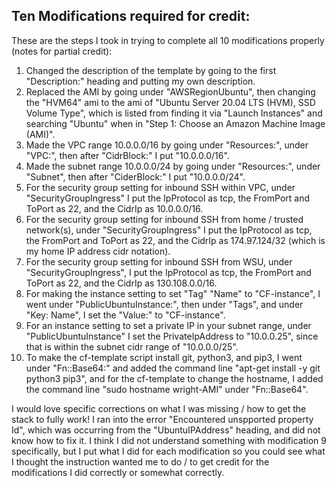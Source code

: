 Ten Modifications required for credit:
---
These are the steps I took in trying to complete all 10 modifications properly (notes for partial credit):
1. Changed the description of the template by going to the first "Description:" heading and putting my own description.
2. Replaced the AMI by going under "AWSRegionUbuntu", then changing the "HVM64" ami to the ami of "Ubuntu Server 20.04 LTS (HVM), SSD Volume Type", which is listed from finding it via "Launch Instances" and searching "Ubuntu" when in "Step 1: Choose an Amazon Machine Image (AMI)".
3. Made the VPC range 10.0.0.0/16 by going under "Resources:", under "VPC:", then after "CidrBlock:" I put "10.0.0.0/16".
4. Made the subnet range 10.0.0.0/24 by going under "Resources:", under "Subnet", then after "CiderBlock:" I put "10.0.0.0/24".
5. For the security group setting for inbound SSH within VPC, under "SecurityGroupIngress" I put the IpProtocol as tcp, the FromPort and ToPort as 22, and the CidrIp as 10.0.0.0/16.
6. For the security group setting for inbound SSH from home / trusted network(s), under "SecurityGroupIngress" I put the IpProtocol as tcp, the FromPort and ToPort as 22, and the CidrIp as 174.97.124/32 (which is my home IP address cidr notation).
7. For the security group setting for inbound SSH from WSU, under "SecurityGroupIngress", I put the IpProtocol as tcp, the FromPort and ToPort as 22, and the CidrIp as 130.108.0.0/16.
8. For making the instance setting to set "Tag" "Name" to "CF-instance", I went under "PublicUbuntuInstance:", then under "Tags", and under "Key: Name", I set the "Value:" to "CF-instance".
9. For an instance setting to set a private IP in your subnet range, under "PublicUbuntuInstance" I set the PrivateIpAddress to "10.0.0.25", since that is within the subnet cidr range of "10.0.0.0/25".
10. To make the cf-template script install git, python3, and pip3, I went under "Fn::Base64:" and added the command line "apt-get install -y git python3 pip3", and for the cf-template to change the hostname, I added the command line "sudo hostname wright-AMI" under "Fn::Base64".

I would love specific corrections on what I was missing / how to get the stack to fully work! I ran into the error "Encountered unspported property Id", which was occurring from the "UbuntuIPAddress" heading, and did not know how to fix it. I think I did not understand something with modification 9 specifically, but I put what I did for each modification so you could see what I thought the instruction wanted me to do / to get credit for the modifications I did correctly or somewhat correctly.
